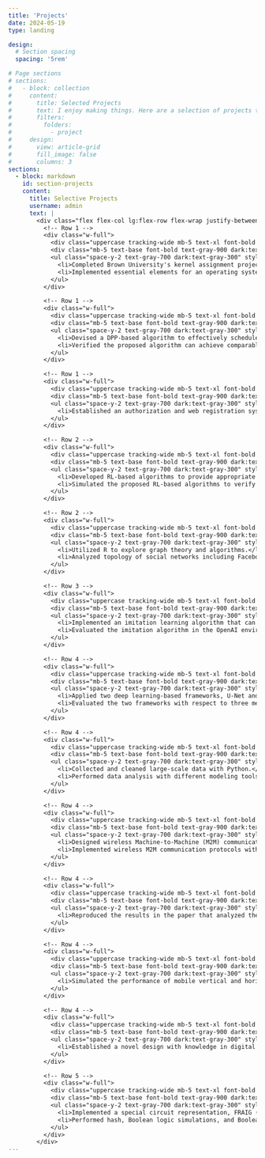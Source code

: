 ```yaml
---
title: 'Projects'
date: 2024-05-19
type: landing

design:
  # Section spacing
  spacing: '5rem'

# Page sections
# sections:
#   - block: collection
#     content:
#       title: Selected Projects
#       text: I enjoy making things. Here are a selection of projects that I have worked on over the years.
#       filters:
#         folders:
#           - project
#     design:
#       view: article-grid
#       fill_image: false
#       columns: 3
sections:
  - block: markdown
    id: section-projects
    content:
      title: Selective Projects
      username: admin
      text: |
        <div class="flex flex-col lg:flex-row flex-wrap justify-between mx-auto gap-6 px-6 md:px-0">
          <!-- Row 1 -->
          <div class="w-full">
            <div class="uppercase tracking-wide mb-5 text-xl font-bold text-primary-700 dark:text-primary-200 flex justify-between items-center">Operating System Implementation</div>
            <div class="mb-5 text-base font-bold text-gray-900 dark:text-white flex justify-between items-center">Spring 2024</div>
            <ul class="space-y-2 text-gray-700 dark:text-gray-300" style="text-align: justify;">
              <li>Completed Brown University's kernel assignment project to build a simple operating system called Weenix.</li>
              <li>Implemented essential elements for an operating systems, including but not limited to process, thread, scheduler, virtual file system, and virtual memory.</li>
            </ul>
          </div>

          <!-- Row 1 -->
          <div class="w-full">
            <div class="uppercase tracking-wide mb-5 text-xl font-bold text-primary-700 dark:text-primary-200 flex justify-between items-center">Drift-Plus-Penalty (DPP)-based Task Offloading Mechanism for Vehicular Networks</div>
            <div class="mb-5 text-base font-bold text-gray-900 dark:text-white flex justify-between items-center">Fall 2023</div>
            <ul class="space-y-2 text-gray-700 dark:text-gray-300" style="text-align: justify;">
              <li>Devised a DPP-based algorithm to effectively schedule resource-intensive tasks on edge and cloud servers.</li>
              <li>Verified the proposed algorithm can achieve comparable performance in low complexity as compared to the optimal solution.</li>
            </ul>
          </div>

          <!-- Row 1 -->
          <div class="w-full">
            <div class="uppercase tracking-wide mb-5 text-xl font-bold text-primary-700 dark:text-primary-200 flex justify-between items-center">Socket Programming</div>
            <div class="mb-5 text-base font-bold text-gray-900 dark:text-white flex justify-between items-center">Fall 2022</div>
            <ul class="space-y-2 text-gray-700 dark:text-gray-300" style="text-align: justify;">
              <li>Established an authorization and web registration system with C socket.</li>
            </ul>
          </div>

          <!-- Row 2 -->
          <div class="w-full">
            <div class="uppercase tracking-wide mb-5 text-xl font-bold text-primary-700 dark:text-primary-200 flex justify-between items-center">Reinforcement Learning (RL)-Based Mechanism for Loss Reduction during the COVID-19 Outbreak</div>
            <div class="mb-5 text-base font-bold text-gray-900 dark:text-white flex justify-between items-center">Spring 2020</div>
            <ul class="space-y-2 text-gray-700 dark:text-gray-300" style="text-align: justify;">
              <li>Developed RL-based algorithms to provide appropriate business strategies for the food and beverage industry.</li>
              <li>Simulated the proposed RL-based algorithms to verify the superiority of our proposed methods in comparison to baselines.</li>
            </ul>
          </div>

          <!-- Row 2 -->
          <div class="w-full">
            <div class="uppercase tracking-wide mb-5 text-xl font-bold text-primary-700 dark:text-primary-200 flex justify-between items-center">Large-Scale Network Project</div>
            <div class="mb-5 text-base font-bold text-gray-900 dark:text-white flex justify-between items-center">Spring 2020</div>
            <ul class="space-y-2 text-gray-700 dark:text-gray-300" style="text-align: justify;">
              <li>Utilized R to explore graph theory and algorithms.</li>
              <li>Analyzed topology of social networks including Facebook and Google+.</li>
            </ul>
          </div>

          <!-- Row 3 -->
          <div class="w-full">
            <div class="uppercase tracking-wide mb-5 text-xl font-bold text-primary-700 dark:text-primary-200 flex justify-between items-center">Generative Adversarial Imitation Learning (GAIL)</div>
            <div class="mb-5 text-base font-bold text-gray-900 dark:text-white flex justify-between items-center">Spring 2020</div>
            <ul class="space-y-2 text-gray-700 dark:text-gray-300" style="text-align: justify;">
              <li>Implemented an imitation learning algorithm that can be scaled up to large and high-dimensional environments with Python.</li>
              <li>Evaluated the imitation algorithm in the OpenAI environment such as Pendulum and Cartpole and showed that the proposed GAIL algorithm outperforms the common baseline, Behavior Cloning.</li>
            </ul>
          </div>

          <!-- Row 4 -->
          <div class="w-full">
            <div class="uppercase tracking-wide mb-5 text-xl font-bold text-primary-700 dark:text-primary-200 flex justify-between items-center">Image Generation Methods for Cataract Surgery</div>
            <div class="mb-5 text-base font-bold text-gray-900 dark:text-white flex justify-between items-center">Winter 2020</div>
            <ul class="space-y-2 text-gray-700 dark:text-gray-300" style="text-align: justify;">
              <li>Applied two deep learning-based frameworks, U-Net and U-Net+WGAN, to segment the images of eye structures.</li>
              <li>Evaluated the two frameworks with respect to three metrics, pixel accuracy, mean IoU, and F1 score, and also compared the results with our self-labeled data.</li>
            </ul>
          </div>

          <!-- Row 4 -->
          <div class="w-full">
            <div class="uppercase tracking-wide mb-5 text-xl font-bold text-primary-700 dark:text-primary-200 flex justify-between items-center">Large-Scale Data Mining Project</div>
            <div class="mb-5 text-base font-bold text-gray-900 dark:text-white flex justify-between items-center">Winter 2020</div>
            <ul class="space-y-2 text-gray-700 dark:text-gray-300" style="text-align: justify;">
              <li>Collected and cleaned large-scale data with Python.</li>
              <li>Performed data analysis with different modeling tools from machine learning, such as Bayesian graphical models and collaborative filtering, and evaluated the performance of models.</li>
            </ul>
          </div>

          <!-- Row 4 -->
          <div class="w-full">
            <div class="uppercase tracking-wide mb-5 text-xl font-bold text-primary-700 dark:text-primary-200 flex justify-between items-center">IEEE 802.15.4 Design Challenge</div>
            <div class="mb-5 text-base font-bold text-gray-900 dark:text-white flex justify-between items-center">Fall 2017</div>
            <ul class="space-y-2 text-gray-700 dark:text-gray-300" style="text-align: justify;">
              <li>Designed wireless Machine-to-Machine (M2M) communication protocols to adjust the duty cycle of each device.</li>
              <li>Implemented wireless M2M communication protocols with the FCM2401 module using AutoNet Software Development Kit.</li>
            </ul>
          </div>

          <!-- Row 4 -->
          <div class="w-full">
            <div class="uppercase tracking-wide mb-5 text-xl font-bold text-primary-700 dark:text-primary-200 flex justify-between items-center">Performance Analysis of Cloud Computing Center</div>
            <div class="mb-5 text-base font-bold text-gray-900 dark:text-white flex justify-between items-center">Fall 2017</div>
            <ul class="space-y-2 text-gray-700 dark:text-gray-300" style="text-align: justify;">
              <li>Reproduced the results in the paper that analyzed the performance of small- to medium-sized cloud resource providers.</li>
            </ul>
          </div>

          <!-- Row 4 -->
          <div class="w-full">
            <div class="uppercase tracking-wide mb-5 text-xl font-bold text-primary-700 dark:text-primary-200 flex justify-between items-center">Intra System Handoff in Heterogeneous Wireless Networks</div>
            <div class="mb-5 text-base font-bold text-gray-900 dark:text-white flex justify-between items-center">Spring 2017</div>
            <ul class="space-y-2 text-gray-700 dark:text-gray-300" style="text-align: justify;">
              <li>Simulated the performance of mobile vertical and horizontal handoff among 3G, 4G, and WiFi in the Taipei Metro System.</li>
            </ul>
          </div>

          <!-- Row 4 -->
          <div class="w-full">
            <div class="uppercase tracking-wide mb-5 text-xl font-bold text-primary-700 dark:text-primary-200 flex justify-between items-center">Text Recognizing Voice Recorder</div>
            <div class="mb-5 text-base font-bold text-gray-900 dark:text-white flex justify-between items-center">Spring 2017</div>
            <ul class="space-y-2 text-gray-700 dark:text-gray-300" style="text-align: justify;">
              <li>Established a novel design with knowledge in digital signal processing and circuit design of a voice recorder on FPGA able to automatically recognize text commands and perform corresponding functions.</li>
            </ul>
          </div>

          <!-- Row 5 -->
          <div class="w-full">
            <div class="uppercase tracking-wide mb-5 text-xl font-bold text-primary-700 dark:text-primary-200 flex justify-between items-center">Functionally Reduced And-Inverter Graph (FRAIG)</div>
            <div class="mb-5 text-base font-bold text-gray-900 dark:text-white flex justify-between items-center">Fall 2016</div>
            <ul class="space-y-2 text-gray-700 dark:text-gray-300" style="text-align: justify;">
              <li>Implemented a special circuit representation, FRAIG (Functionally Reduced And-Inverter Graph), with C from a circuit description file and designed a data structure to identify functionally equivalent candidate pairs in the circuit.</li>
              <li>Performed hash, Boolean logic simulations, and Boolean Satisfiability (SAT) solver to detect equivalence in a circuit.</li>
            </ul>
          </div>
        </div>
---
```

